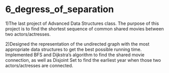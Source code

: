 # 6_degress_of_separation

1)The last project of Advanced Data Structures class.
The purpose of this project is to find the shortest sequence of common shared movies between two actors/actresses.

2)Designed the representation of the undirected graph with the most appropriate data structures to get the best possible running time.
Implemented BFS and Dijkstra’s algorithm to find the shared movie connection, as well as Disjoint Set to find the earliest year when those two actors/actresses are connected.
